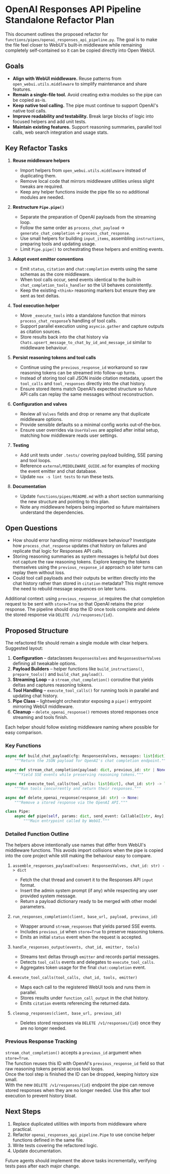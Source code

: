 # OpenAI Responses API Pipeline Standalone Refactor Plan

This document outlines the proposed refactor for `functions/pipes/openai_responses_api_pipeline.py`. The goal is to make the file feel closer to WebUI's built‑in middleware while remaining completely self‑contained so it can be copied directly into Open WebUI.

## Goals

- **Align with WebUI middleware.** Reuse patterns from `open_webui.utils.middleware` to simplify maintenance and share features.
- **Remain a single-file tool.** Avoid creating extra modules so the pipe can be copied as-is.
- **Keep native tool calling.** The pipe must continue to support OpenAI's native tool calls.
- **Improve readability and testability.** Break large blocks of logic into focused helpers and add unit tests.
- **Maintain existing features.** Support reasoning summaries, parallel tool calls, web search integration and usage stats.

## Key Refactor Tasks

1. **Reuse middleware helpers**
   - Import helpers from `open_webui.utils.middleware` instead of duplicating them.
   - Remove local code that mirrors middleware utilities unless slight tweaks are required.
   - Keep any helper functions inside the pipe file so no additional modules are needed.

2. **Restructure `Pipe.pipe()`**
   - Separate the preparation of OpenAI payloads from the streaming loop.
   - Follow the same order as `process_chat_payload` → `generate_chat_completion` → `process_chat_response`.
   - Use small helpers for building `input_items`, assembling `instructions`, preparing tools and updating usage.
   - Limit `Pipe.pipe()` to orchestrating these helpers and emitting events.

3. **Adopt event emitter conventions**
   - Emit `status`, `citation` and `chat:completion` events using the same schemas as the core middleware.
   - When tool calls occur, send events identical to the built‑in `chat_completion_tools_handler` so the UI behaves consistently.
   - Keep the existing `<think>` reasoning markers but ensure they are sent as text deltas.

4. **Tool execution helper**
   - Move `_execute_tools` into a standalone function that mirrors `process_chat_response`’s handling of tool calls.
   - Support parallel execution using `asyncio.gather` and capture outputs as citation sources.
   - Store results back into the chat history via `Chats.upsert_message_to_chat_by_id_and_message_id` similar to middleware behaviour.

5. **Persist reasoning tokens and tool calls**
   - Continue using the `previous_response_id` workaround so raw reasoning tokens can be streamed into follow-up turns.
   - Instead of storing tool call JSON inside citation metadata, upsert the `tool_calls` and `tool_responses` directly into the chat history.
   - Ensure stored items match OpenAI’s expected structure so future API calls can replay the same messages without reconstruction.

6. **Configuration and valves**
   - Review all `Valves` fields and drop or rename any that duplicate middleware options.
   - Provide sensible defaults so a minimal config works out‑of‑the‑box.
   - Ensure user overrides via `UserValves` are applied after initial setup, matching how middleware reads user settings.

7. **Testing**
   - Add unit tests under `.tests/` covering payload building, SSE parsing and tool loops.
   - Reference `external/MIDDLEWARE_GUIDE.md` for examples of mocking the event emitter and chat database.
   - Update `nox -s lint tests` to run these tests.

8. **Documentation**
   - Update `functions/pipes/README.md` with a short section summarising the new structure and pointing to this plan.
   - Note any middleware helpers being imported so future maintainers understand the dependencies.

## Open Questions

- How should error handling mirror middleware behaviour? Investigate how `process_chat_response` updates chat history on failures and replicate that logic for Responses API calls.
- Storing reasoning summaries as system messages is helpful but does not capture the raw reasoning tokens. Explore keeping the tokens themselves using the `previous_response_id` approach so later turns can replay them without loss.
- Could tool call payloads and their outputs be written directly into the chat history rather than stored in `citation` metadata? This might remove the need to rebuild message sequences on later turns.

Additional context: using `previous_response_id` requires the chat completion request to be sent with `store=True` so that OpenAI retains the prior response. The pipeline should drop the ID once tools complete and delete the stored response via `DELETE /v1/responses/{id}`.

## Proposed Structure

The refactored file should remain a single module with clear helpers.  
Suggested layout:

1. **Configuration** – dataclasses `ResponsesValves` and `ResponsesUserValves` defining all tweakable options.
2. **Payload Builders** – helper functions like `build_instructions()`, `prepare_tools()` and `build_chat_payload()`.
3. **Streaming Loop** – a `stream_chat_completion()` coroutine that yields deltas and captures reasoning tokens.
4. **Tool Handling** – `execute_tool_calls()` for running tools in parallel and updating chat history.
5. **Pipe Class** – lightweight orchestrator exposing a `pipe()` entrypoint mirroring WebUI middleware.
6. **Cleanup** – `delete_openai_response()` removes stored responses once streaming and tools finish.

Each helper should follow existing middleware naming where possible for easy comparison.

### Key Functions

```python
async def build_chat_payload(cfg: ResponsesValves, messages: list[dict]) -> dict:
    """Return the JSON payload for OpenAI's chat completion endpoint."""

async def stream_chat_completion(payload: dict, previous_id: str | None) -> AsyncIterator[Event]:
    """Yield SSE events while preserving reasoning tokens."""

async def execute_tool_calls(tool_calls: list[dict], chat_id: str) -> list[dict]:
    """Run tools concurrently and return their responses."""

async def delete_openai_response(response_id: str) -> None:
    """Remove a stored response via the OpenAI API."""

class Pipe:
    async def pipe(self, params: dict, send_event: Callable[[str, Any], Awaitable[None]]):
        """Main entrypoint called by WebUI."""
```

### Detailed Function Outline

The helpers above intentionally use names that differ from WebUI's middleware
functions. This avoids import collisions when the pipe is copied into the core
project while still making the behaviour easy to compare.

1. `assemble_responses_payload(valves: ResponsesValves, chat_id: str) -> dict`
   - Fetch the chat thread and convert it to the Responses API `input` format.
   - Insert the admin system prompt (if any) while respecting any user provided
     system message.
   - Return a payload dictionary ready to be merged with other model parameters.

2. `run_responses_completion(client, base_url, payload, previous_id)`
   - Wrapper around `stream_responses` that yields parsed SSE events.
   - Includes `previous_id` when `store=True` to preserve reasoning tokens.
   - Emits an initial `status` event when the request is accepted.

3. `handle_responses_output(events, chat_id, emitter, tools)`
   - Streams text deltas through `emitter` and records partial messages.
   - Detects `tool_calls` events and delegates to `execute_tool_calls`.
   - Aggregates token usage for the final `chat:completion` event.

4. `execute_tool_calls(tool_calls, chat_id, tools, emitter)`
   - Maps each call to the registered WebUI tools and runs them in parallel.
   - Stores results under `function_call_output` in the chat history.
   - Emits `citation` events referencing the returned data.

5. `cleanup_responses(client, base_url, previous_id)`
   - Deletes stored responses via `DELETE /v1/responses/{id}` once they are no
     longer needed.

### Previous Response Tracking

`stream_chat_completion()` accepts a `previous_id` argument when `store=True`.  
The function reuses this ID with OpenAI's `previous_response_id` field so that raw reasoning tokens persist across tool loops.  
Once the tool step is finished the ID can be dropped, keeping history size small.  
With the new `DELETE /v1/responses/{id}` endpoint the pipe can remove stored responses when they are no longer needed. Use this after tool execution to prevent history bloat.

## Next Steps

1. Replace duplicated utilities with imports from middleware where practical.
2. Refactor `openai_responses_api_pipeline.Pipe` to use concise helper functions defined in the same file.
3. Write tests covering the refactored logic.
4. Update documentation.

Future agents should implement the above tasks incrementally, verifying tests pass after each major change.
